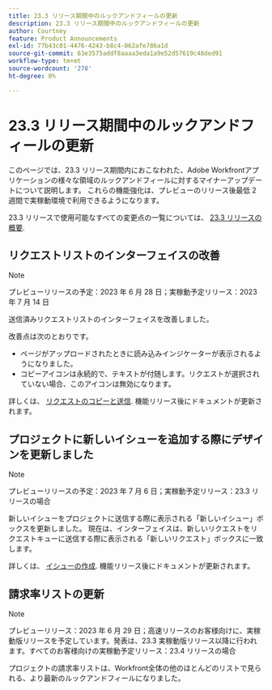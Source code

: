 ```yaml
---
title: 23.3 リリース期間中のルックアンドフィールの更新
description: 23.3 リリース期間中のルックアンドフィールの更新
author: Courtney
feature: Product Announcements
exl-id: 77b43c01-4476-4243-b8c4-062afe786a1d
source-git-commit: 63e3575addf8aaaa3eda1a9e52d57619c48ded91
workflow-type: tm+mt
source-wordcount: '278'
ht-degree: 0%

---
```


# 23.3 リリース期間中のルックアンドフィールの更新

このページでは、23.3 リリース期間内におこなわれた、Adobe Workfrontアプリケーションの様々な領域のルックアンドフィールに対するマイナーアップデートについて説明します。 これらの機能強化は、プレビューのリリース後最低 2 週間で実稼動環境で利用できるようになります。

23.3 リリースで使用可能なすべての変更点の一覧については、 [23.3 リリースの概要](/help/quicksilver/product-announcements/product-releases/23.3-release-activity/23-3-release-overview.md).

## リクエストリストのインターフェイスの改善

>[!NOTE]
>
>プレビューリリースの予定：2023 年 6 月 28 日；実稼動予定リリース：2023 年 7 月 14 日

送信済みリクエストリストのインターフェイスを改善しました。

改善点は次のとおりです。

* ページがアップロードされたときに読み込みインジケーターが表示されるようになりました。
* コピーアイコンは永続的で、テキストが付随します。リクエストが選択されていない場合、このアイコンは無効になります。

詳しくは、 [リクエストのコピーと送信](/help/quicksilver/manage-work/requests/create-requests/copy-and-submit-requests.md). 機能リリース後にドキュメントが更新されます。

## プロジェクトに新しいイシューを追加する際にデザインを更新しました

>[!NOTE]
>
>プレビューリリースの予定：2023 年 7 月 6 日；実稼動予定リリース：23.3 リリースの場合

新しいイシューをプロジェクトに送信する際に表示される「新しいイシュー」ボックスを更新しました。 現在は、インターフェイスは、新しいリクエストをリクエストキューに送信する際に表示される「新しいリクエスト」ボックスに一致します。

詳しくは、 [イシューの作成](../../../manage-work/issues/manage-issues/create-issues.md). 機能リリース後にドキュメントが更新されます。

## 請求率リストの更新

>[!NOTE]
>
>プレビューリリース：2023 年 6 月 29 日；高速リリースのお客様向けに、実稼動版リリースを予定しています。発表は、23.3 実稼動版リリース以降に行われます。すべてのお客様向けの実稼動予定リリース：23.4 リリースの場合

プロジェクトの請求率リストは、Workfront全体の他のほとんどのリストで見られる、より最新のルックアンドフィールになりました。
